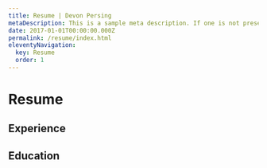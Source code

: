 ```yaml
---
title: Resume | Devon Persing
metaDescription: This is a sample meta description. If one is not present in your page/post's front matter, the default metadata.desciption will be used instead.
date: 2017-01-01T00:00:00.000Z
permalink: /resume/index.html
eleventyNavigation:
  key: Resume
  order: 1
---
```

# Resume

## Experience

## Education
